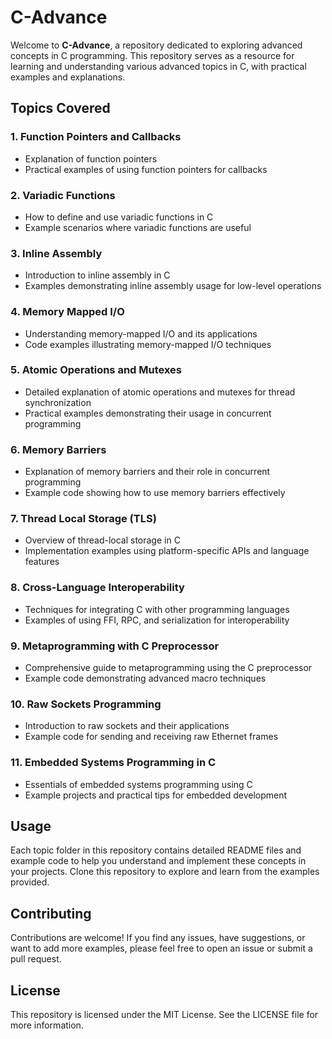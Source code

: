 # C-Advance

Welcome to **C-Advance**, a repository dedicated to exploring advanced concepts in C programming. This repository serves as a resource for learning and understanding various advanced topics in C, with practical examples and explanations.


## Topics Covered

### 1. Function Pointers and Callbacks
   - Explanation of function pointers
   - Practical examples of using function pointers for callbacks
   
### 2. Variadic Functions
   - How to define and use variadic functions in C
   - Example scenarios where variadic functions are useful

### 3. Inline Assembly
   - Introduction to inline assembly in C
   - Examples demonstrating inline assembly usage for low-level operations

### 4. Memory Mapped I/O
   - Understanding memory-mapped I/O and its applications
   - Code examples illustrating memory-mapped I/O techniques

### 5. Atomic Operations and Mutexes
   - Detailed explanation of atomic operations and mutexes for thread synchronization
   - Practical examples demonstrating their usage in concurrent programming

### 6. Memory Barriers
   - Explanation of memory barriers and their role in concurrent programming
   - Example code showing how to use memory barriers effectively

### 7. Thread Local Storage (TLS)
   - Overview of thread-local storage in C
   - Implementation examples using platform-specific APIs and language features

### 8. Cross-Language Interoperability
   - Techniques for integrating C with other programming languages
   - Examples of using FFI, RPC, and serialization for interoperability

### 9. Metaprogramming with C Preprocessor
   - Comprehensive guide to metaprogramming using the C preprocessor
   - Example code demonstrating advanced macro techniques

### 10. Raw Sockets Programming
   - Introduction to raw sockets and their applications
   - Example code for sending and receiving raw Ethernet frames

### 11. Embedded Systems Programming in C
   - Essentials of embedded systems programming using C
   - Example projects and practical tips for embedded development

## Usage

Each topic folder in this repository contains detailed README files and example code to help you understand and implement these concepts in your projects. Clone this repository to explore and learn from the examples provided.

## Contributing

Contributions are welcome! If you find any issues, have suggestions, or want to add more examples, please feel free to open an issue or submit a pull request.

## License

This repository is licensed under the MIT License. See the LICENSE file for more information.
